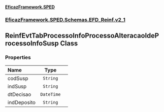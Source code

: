 #### [EficazFramework.SPED](EficazFrameworkSPED.md 'EficazFramework SPED')
### [EficazFramework.SPED.Schemas.EFD_Reinf.v2_1](EficazFramework.SPED.Schemas.EFD_Reinf.v2_1.md 'EficazFramework.SPED.Schemas.EFD_Reinf.v2_1')

## ReinfEvtTabProcessoInfoProcessoAlteracaoIdeProcessoInfoSusp Class
### Properties

| Name | Type | |
| :--- | :---: | :--- |
| codSusp | `String` |  |
| indSusp | `String` |  |
| dtDecisao | `DateTime` |  |
| indDeposito | `String` |  |
